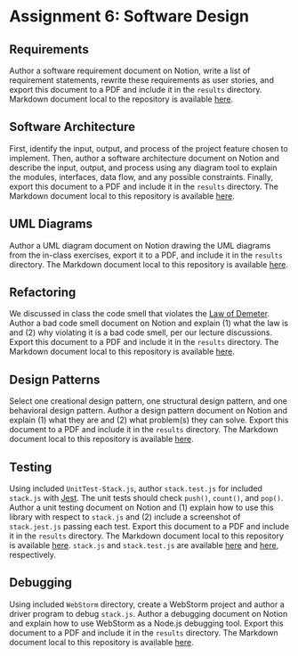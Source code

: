 # Assignment 6: Software Design

## Requirements

Author a software requirement document on Notion, write a list of requirement statements, rewrite these requirements as
user stories, and export this document to a PDF and include it in the `results` directory. Markdown document local to
the repository is available [here](software-requirement.md).

## Software Architecture

First, identify the input, output, and process of the project feature chosen to implement. Then, author a software 
architecture document on Notion and describe the input, output, and process using any diagram tool to explain the
modules, interfaces, data flow, and any possible constraints. Finally, export this document to a PDF and include it in
the `results` directory. The Markdown document local to this repository is available [here](software-architecture.md).

## UML Diagrams

Author a UML diagram document on Notion drawing the UML diagrams from the in-class exercises, export it to a PDF, and 
include it in the `results` directory. The Markdown document local to this repository is available 
[here](uml-diagram.md).

## Refactoring

We discussed in class the code smell that violates the [Law of Demeter](https://en.wikipedia.org/wiki/Law_of_Demeter).
Author a bad code smell document on Notion and explain (1) what the law is and (2) why violating it is a bad code smell,
per our lecture discussions. Export this document to a PDF and include it in the `results` directory. The Markdown 
document local to this repository is available [here](bad-code-smell.md).

## Design Patterns

Select one creational design pattern, one structural design pattern, and one behavioral design pattern. Author a design 
pattern document on Notion and explain (1) what they are and (2) what problem(s) they can solve. Export this document to 
a PDF and include it in the `results` directory. The Markdown document local to this repository is available 
[here](design-pattern.md).

## Testing

Using included `UnitTest-Stack.js`, author `stack.test.js` for included `stack.js` with [Jest](https://jestjs.io/). The
unit tests should check `push()`, `count()`, and `pop()`. Author a unit testing document on Notion and (1) explain how 
to use this library with respect to `stack.js` and (2) include a screenshot of `stack.jest.js` passing each test. Export
this document to a PDF and include it in the `results` directory. The Markdown document local to this repository is 
available [here](unit-test.md). `stack.js` and `stack.test.js` are available [here](src/stack.js) and 
[here](test/stack.test.js), respectively.

## Debugging

Using included `WebStorm` directory, create a WebStorm project and author a driver program to debug `stack.js`. Author
a debugging document on Notion and explain how to use WebStorm as a Node.js debugging tool. Export this document to a 
PDF and include it in the `results` directory. The Markdown document local to this repository is available 
[here](debugging.md).